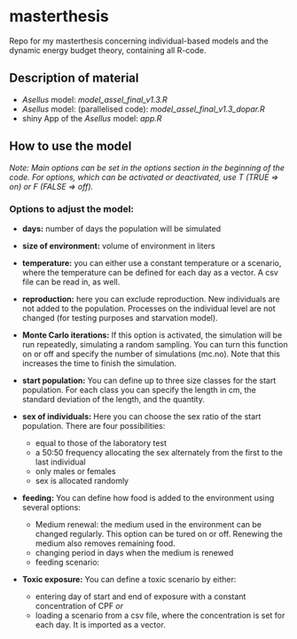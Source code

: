 # masterthesis
Repo for my masterthesis concerning individual-based models and the dynamic energy budget theory, containing all R-code.

## Description of material

 - *Asellus* model: *model_assel_final_v1.3.R*
 - *Asellus* model: (parallelised code): *model_assel_final_v1.3_dopar.R*
 - shiny App of the *Asellus* model: *app.R*




## How to use the model


*Note: Main options can be set in the options section in the beginning of the code. For options, which can be activated or deactivated, use T (TRUE => on) or F (FALSE => off).*

### Options to adjust the model:

- **days:** number of days the population will be simulated

- **size of environment:** volume of environment in liters

- **temperature:** you can either use a constant temperature or a scenario, where the temperature can be defined for each day as a vector. A csv file can be read in, as well.

- **reproduction:** here you can exclude reproduction. New individuals are not added to the population. Processes on the individual level are not changed (for testing purposes and starvation model).

- **Monte Carlo iterations:** If this option is activated, the simulation will be run repeatedly, simulating a random sampling. You can turn this function on or off and specify the number of simulations (mc.no). Note that this increases the time to finish the simulation.

- **start population:** You can define up to three size classes for the start population. For each class you can specify the length in cm, the standard deviation of the length, and the quantity.

- **sex of individuals:** Here you can choose the sex ratio of the start population. There are four possibilities:
	- equal to those of the laboratory test
	- a 50:50 frequency allocating the sex alternately from the first to the last individual
	- only males or females
	- sex is allocated randomly

- **feeding:** You can define how food is added to the environment using several options:
	- Medium renewal: the medium used in the environment can be changed regularly. This option can be tured on or off.
	  Renewing the medium also removes remaining food.
	- changing period in days when the medium is renewed
	- feeding scenario: 
	
- **Toxic exposure:** You can define a toxic scenario by either:
	- entering day of start and end of exposure with a constant concentration of CPF *or*
	- loading a scenario from a csv file, where the concentration is set for each day. It is imported as a vector.
